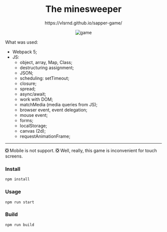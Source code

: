 <h1 align="center">The minesweeper</h1>
<p align="center">https://vlsrnd.github.io/sapper-game/</p>

<p align="center">
<img src="https://i.ibb.co/W5wnfrk/sapper-game-preview.png" alt="game">
</p>

What was used:
- Webpack 5;
- JS:
  + object, array, Map, Class;
  + destructuring assignment;
  + JSON;
  + scheduling: setTimeout;
  + closure;
  + spread;
  + async/await;
  + work with DOM;
  + matchMedia (media queries from JS);
  + browser event, event delegation;
  + mouse event;
  + forms;
  + localStorage;
  + canvas (2d);
  + requestAnimationFrame;
____
:negative_squared_cross_mark: Mobile is not support. :negative_squared_cross_mark:
Well, really, this game is inconvenient for touch screens.

### Install
```
npm install
```
### Usage
```
npm run start
```
### Build
```
npm run build
```

